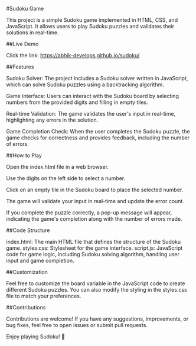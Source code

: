 #Sudoku Game

This project is a simple Sudoku game implemented in HTML, CSS, and JavaScript. It allows users to play Sudoku puzzles and validates their solutions in real-time.

##Live Demo

Click the link: https://abhik-develops.github.io/sudoku/

##Features

Sudoku Solver: The project includes a Sudoku solver written in JavaScript, which can solve Sudoku puzzles using a backtracking algorithm.

Game Interface: Users can interact with the Sudoku board by selecting numbers from the provided digits and filling in empty tiles.

Real-time Validation: The game validates the user's input in real-time, highlighting any errors in the solution.

Game Completion Check: When the user completes the Sudoku puzzle, the game checks for correctness and provides feedback, including the number of errors.

##How to Play

Open the index.html file in a web browser.

Use the digits on the left side to select a number.

Click on an empty tile in the Sudoku board to place the selected number.

The game will validate your input in real-time and update the error count.

If you complete the puzzle correctly, a pop-up message will appear, indicating the game's completion along with the number of errors made.

##Code Structure

index.html: The main HTML file that defines the structure of the Sudoku game.
styles.css: Stylesheet for the game interface.
script.js: JavaScript code for game logic, including Sudoku solving algorithm, handling user input and game completion.

##Customization

Feel free to customize the board variable in the JavaScript code to create different Sudoku puzzles. You can also modify the styling in the styles.css file to match your preferences.

##Contributions

Contributions are welcome! If you have any suggestions, improvements, or bug fixes, feel free to open issues or submit pull requests.

Enjoy playing Sudoku! 🧩
